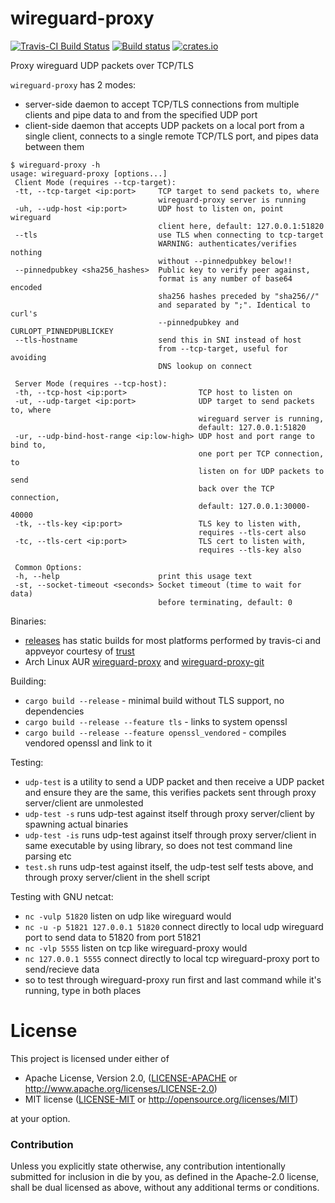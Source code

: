 # wireguard-proxy

[![Travis-CI Build Status](https://api.travis-ci.org/moparisthebest/wireguard-proxy.svg?branch=master)](https://travis-ci.org/moparisthebest/wireguard-proxy)
[![Build status](https://ci.appveyor.com/api/projects/status/vl8c9xdhvgn997d2/branch/master?svg=true)](https://ci.appveyor.com/project/moparisthebest/wireguard-proxy)
[![crates.io](https://img.shields.io/crates/v/wireguard-proxy.svg)](https://crates.io/crates/wireguard-proxy)

Proxy wireguard UDP packets over TCP/TLS

`wireguard-proxy` has 2 modes:
- server-side daemon to accept TCP/TLS connections from multiple clients and pipe data to and from the specified UDP port
- client-side daemon that accepts UDP packets on a local port from a single client, connects to a single remote TCP/TLS port, and pipes data between them

```
$ wireguard-proxy -h
usage: wireguard-proxy [options...]
 Client Mode (requires --tcp-target):
 -tt, --tcp-target <ip:port>     TCP target to send packets to, where
                                 wireguard-proxy server is running
 -uh, --udp-host <ip:port>       UDP host to listen on, point wireguard
                                 client here, default: 127.0.0.1:51820
 --tls                           use TLS when connecting to tcp-target
                                 WARNING: authenticates/verifies nothing
                                 without --pinnedpubkey below!!
 --pinnedpubkey <sha256_hashes>  Public key to verify peer against,
                                 format is any number of base64 encoded
                                 sha256 hashes preceded by "sha256//"
                                 and separated by ";". Identical to curl's
                                 --pinnedpubkey and CURLOPT_PINNEDPUBLICKEY
 --tls-hostname                  send this in SNI instead of host
                                 from --tcp-target, useful for avoiding
                                 DNS lookup on connect

 Server Mode (requires --tcp-host):
 -th, --tcp-host <ip:port>                TCP host to listen on
 -ut, --udp-target <ip:port>              UDP target to send packets to, where
                                          wireguard server is running,
                                          default: 127.0.0.1:51820
 -ur, --udp-bind-host-range <ip:low-high> UDP host and port range to bind to,
                                          one port per TCP connection, to
                                          listen on for UDP packets to send
                                          back over the TCP connection,
                                          default: 127.0.0.1:30000-40000
 -tk, --tls-key <ip:port>                 TLS key to listen with,
                                          requires --tls-cert also
 -tc, --tls-cert <ip:port>                TLS cert to listen with,
                                          requires --tls-key also

 Common Options:
 -h, --help                      print this usage text
 -st, --socket-timeout <seconds> Socket timeout (time to wait for data)
                                 before terminating, default: 0
```

Binaries:

- [releases](https://github.com/moparisthebest/wireguard-proxy/releases) has static builds for most platforms performed by travis-ci and appveyor courtesy of [trust](https://github.com/japaric/trust)
- Arch Linux AUR [wireguard-proxy](https://aur.archlinux.org/packages/wireguard-proxy/) and [wireguard-proxy-git](https://aur.archlinux.org/packages/wireguard-proxy-git/)

Building:

- `cargo build --release` - minimal build without TLS support, no dependencies
- `cargo build --release --feature tls` - links to system openssl
- `cargo build --release --feature openssl_vendored` - compiles vendored openssl and link to it

Testing:

- `udp-test` is a utility to send a UDP packet and then receive a UDP packet and ensure they are the same, this verifies packets sent through proxy server/client are unmolested  
- `udp-test -s` runs udp-test against itself through proxy server/client by spawning actual binaries
- `udp-test -is` runs udp-test against itself through proxy server/client in same executable by using library, so does not test command line parsing etc
- `test.sh` runs udp-test against itself, the udp-test self tests above, and through proxy server/client in the shell script

Testing with GNU netcat:

- `nc -vulp 51820` listen on udp like wireguard would
- `nc -u -p 51821 127.0.0.1 51820` connect directly to local udp wireguard port to send data to 51820 from port 51821
- `nc -vlp 5555` listen on tcp like wireguard-proxy would
- `nc 127.0.0.1 5555` connect directly to local tcp wireguard-proxy port to send/recieve data
- so to test through wireguard-proxy run first and last command while it's running, type in both places

# License

This project is licensed under either of

 * Apache License, Version 2.0, ([LICENSE-APACHE](LICENSE-APACHE) or
   http://www.apache.org/licenses/LICENSE-2.0)
 * MIT license ([LICENSE-MIT](LICENSE-MIT) or
   http://opensource.org/licenses/MIT)

at your option.

### Contribution

Unless you explicitly state otherwise, any contribution intentionally submitted
for inclusion in die by you, as defined in the Apache-2.0 license, shall be
dual licensed as above, without any additional terms or conditions.
